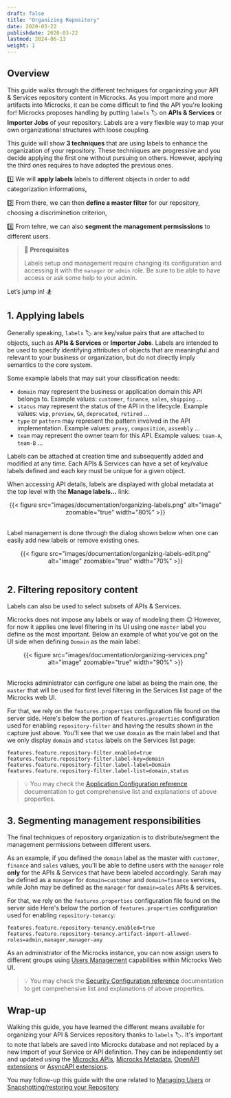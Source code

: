 ```yaml
---
draft: false
title: "Organizing Repository"
date: 2020-03-22
publishdate: 2020-03-22
lastmod: 2024-06-13
weight: 1
---
```


## Overview

This guide walks through the different techniques for organinzing your API & Services repository content in Microcks. As you import more and more artifacts into Microcks, it can be come difficult to find the API you're looking for! Microcks proposes handling by putting `labels` 🏷️ on **APIs & Services** or **Importer Jobs** of your repository. Labels are a very flexible way to map your own organizational structures with loose coupling. 

This guide will show **3 techniques** that are using labels to enhance the organization of your repository. These techniiques are progressive and you decide applying the first one without pursuing on others. However, applying the third ones requires to have adopted the previous ones.

1️⃣ We will **apply labels** labels to different objects in order to add categorization informations,

2️⃣ From there, we can then **define a master filter** for our repository, choosing a discriminetion criterion,

3️⃣ From tehre, we can also **segment the management permsissions** to different users.

> 🚨 **Prerequisites**
>
> Labels setup and management require changing its configuration and accessing it with the `manager` or `admin` role. Be sure to be able to have access or ask some help to your admin.

Let’s jump in! 🏂


## 1. Applying labels

Generally speaking, `labels` 🏷️  are key/value pairs that are attached to objects, such as **APIs & Services** or **Importer Jobs**. Labels are intended to be used to specify identifying attributes of objects that are meaningful and relevant to your business or organization, but do not directly imply semantics to the core system. 

Some example labels that may suit your classification needs:

* `domain` may represent the business or application domain this API belongs to. Example values: `customer`, `finance`, `sales`, `shipping` ...
* `status` may represent the status of the API in the lifecycle. Example values: `wip`, `preview`, `GA`, `deprecated`, `retired` ...
* `type` or `pattern` may represent the pattern involved in the API implementation. Example values: `proxy`, `composition`, `assembly` ...
* `team` may represent the owner team for this API. Example values: `team-A`, `team-B` ...

Labels can be attached at creation time and subsequently added and modified at any time. Each APIs & Services can have a set of key/value labels defined and each key must be unique for a given object.

When accessing API details, labels are displayed with global metadata at the top level with the **Manage labels...** link:

<div align="center">
{{< figure src="images/documentation/organizing-labels.png" alt="image" zoomable="true" width="80%" >}}
</div>
<br/>

Label management is done through the dialog shown below when one can easily add new labels or remove existing ones.

<div align="center">
{{< figure src="images/documentation/organizing-labels-edit.png" alt="image" zoomable="true" width="70%" >}}
</div>
<br/>

## 2. Filtering repository content

Labels can also be used to select subsets of APIs & Services.

Microcks does not impose any labels or way of modeling them 😉 However, for now it applies one level filtering in its UI using one `master` label you define as the most important. Below an example of what you've got on the UI side when defining `Domain` as the main label:

<div align="center">
{{< figure src="images/documentation/organizing-services.png" alt="image" zoomable="true" width="90%" >}}
</div>
<br/>

Microcks administrator can configure one label as being the main one, the `master` that will be used for first level filtering in the Services list page of the Microcks web UI.

For that, we rely on the `features.properties` configuration file found on the server side. Here's below the portion of `features.properties` configuration used for enabling `repository-filter` and having the results shown in the capture just above. You'll see that we use `domain` as the main label and that we only display `domain` and `status` labels on the Services list page:

```properties
features.feature.repository-filter.enabled=true
features.feature.repository-filter.label-key=domain
features.feature.repository-filter.label-label=Domain
features.feature.repository-filter.label-list=domain,status
```

> 💡 You may check the [Application Configuration reference](/documentation/references/configuration/application-config#repository-filtering-properties) documentation to get comprehensive list and explanations of above properties.

## 3. Segmenting management responsibilities

The final techniques of repository organization is to distribute/segment the management permissions between different users. 

As an example, if you defined the `domain` label as the master with `customer`, `finance` and `sales` values, you'll be able to define users with the `manager` role **only** for the APIs & Services that have been labeled accordingly. Sarah may be defined as a `manager` for `domain=customer` and `domain=finance` services, while John may be defined as the `manager` for `domain=sales` APIs & services.

For that, we rely on the `features.properties` configuration file found on the server side Here's below the portion of `features.properties` configuration used for enabling `repository-tenancy`:

```properties
features.feature.repository-tenancy.enabled=true
features.feature.repository-tenancy.artifact-import-allowed-roles=admin,manager,manager-any
```

As an administrator of the Microcks instance, you can now assign users to different groups using [Users Management](/documentation/guides/administration/users) capabilities within Microcks Web UI.

> 💡 You may check the [Security Configuration reference](/documentation/references/configuration/security-config#groups-segmentation) documentation to get comprehensive list and explanations of above properties.


## Wrap-up

Walking this guide, you have learned the different means available for organizing your API & Services repository thanks to `labels` 🏷️. It's important to note that labels are saved into Microcks database and not replaced by a new import of your Service or API definition. They can be independently set and updated using the [Microcks APIs](/documentation/references/apis/open-api), [Microcks Metadata](/documentation/references/metadada), [OpenAPI extensions](/documentation/references/artifacts/openapi-conventions/#openapi-extensions) or [AsyncAPI extensions](/documentation/references/artifacts/asyncapi-conventions/#asyncapi-extensions).

You may follow-up this guide with the one related to [Managing Users](/documentation/guides/administration/users) or [Snapshotting/restoring your Repository](/documentation/guides/administration/snapshots)

